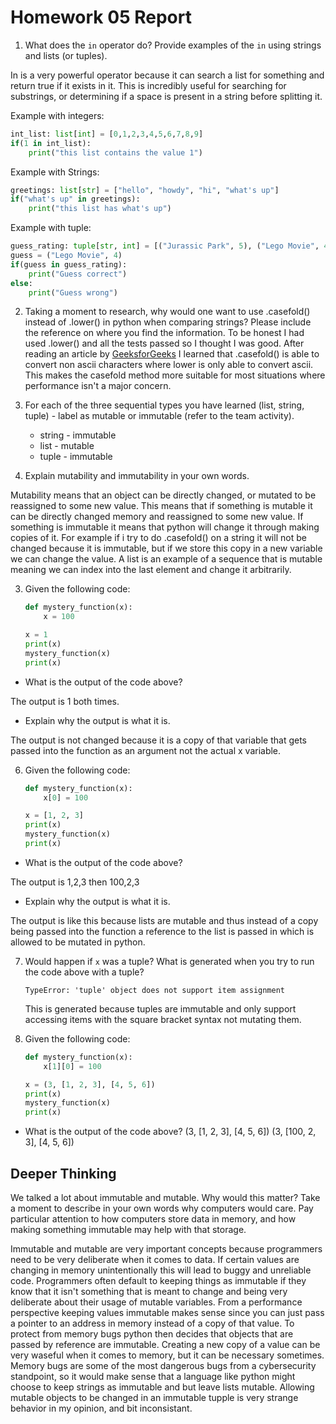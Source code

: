 # Homework 05 Report

1. What does the `in` operator do? Provide examples of the `in` using strings and lists (or tuples). 

In is a very powerful operator because it can search a list for something and return true if it exists in it. This is incredibly useful for searching for substrings, or determining if a space is present in a string before splitting it. 

Example with integers: 
```python
int_list: list[int] = [0,1,2,3,4,5,6,7,8,9]
if(1 in int_list):
    print("this list contains the value 1")
```

Example with Strings: 
```python
greetings: list[str] = ["hello", "howdy", "hi", "what's up"]
if("what's up" in greetings):
    print("this list has what's up")
```

Example with tuple: 
```python
guess_rating: tuple[str, int] = [("Jurassic Park", 5), ("Lego Movie", 4), ("Emoji Movie", 1)]
guess = ("Lego Movie", 4)
if(guess in guess_rating):
    print("Guess correct")
else:
    print("Guess wrong")
```
   
2. Taking a moment to research, why would one want to use .casefold() instead of .lower() in python when comparing strings? Please include the reference on where you find the information.
To be honest I had used .lower() and all the tests passed so I thought I was good. After reading an article by [GeeksforGeeks](https://www.geeksforgeeks.org/difference-between-casefold-and-lower-in-python/) I learned that .casefold() is able to convert non ascii characters where lower is only able to convert ascii. This makes the casefold method more suitable for most situations where performance isn't a major concern. 

1. For each of the three sequential types you have learned (list, string, tuple) - label as mutable or immutable (refer to the team activity).
   * string - immutable
   * list - mutable
   * tuple - immutable

2. Explain mutability and immutability in your own words.

Mutability means that an object can be directly changed, or mutated to be reassigned to some new value. This means that if something is mutable it can be directly changed memory and reassigned to some new value. If something is immutable it means that python will change it through making copies of it. For example if i try to do .casefold() on a string it will not be changed because it is immutable, but if we store this copy in a new variable we can change the value. A list is an example of a sequence that is mutable meaning we can index into the last element and change it arbitrarily. 

3. Given the following code:

    ```python
    def mystery_function(x):
        x = 100

    x = 1
    print(x)
    mystery_function(x)
    print(x)
    ```

* What is the output of the code above?

The output is 1 both times. 
  
* Explain why the output is what it is.

The output is not changed because it is a copy of that variable that gets passed into the function as an argument not the actual x variable.  

6. Given the following code:

    ```python
    def mystery_function(x):
        x[0] = 100

    x = [1, 2, 3]
    print(x)
    mystery_function(x)
    print(x)
    ```
* What is the output of the code above? 

The output is 1,2,3 then 100,2,3 

* Explain why the output is what it is.

The output is like this because lists are mutable and thus instead of a copy being passed into the function a reference to the list is passed in which is allowed to be mutated in python. 

7. Would happen if `x` was a tuple? What is generated when you try to run the code above with a tuple?

    ```
    TypeError: 'tuple' object does not support item assignment
    ```
    This is generated because tuples are immutable and only support accessing items with the square bracket syntax not mutating them. 


8. Given the following code:

    ```python
    def mystery_function(x):
        x[1][0] = 100

    x = (3, [1, 2, 3], [4, 5, 6])
    print(x)
    mystery_function(x)
    print(x)
    ```

* What is the output of the code above?
    (3, [1, 2, 3], [4, 5, 6])
    (3, [100, 2, 3], [4, 5, 6])

## Deeper Thinking

We talked a lot about immutable and mutable. Why would this matter? Take a moment to describe in your own words why computers would care. Pay particular attention to how computers store data in memory, and how making something immutable may help with that storage.

Immutable and mutable are very important concepts because programmers need to be very deliberate when it comes to data. If certain values are changing in memory unintentionally this will lead to buggy and unreliable code. Programmers often default to keeping things as immutable if they know that it isn't something that is meant to change and being very deliberate about their usage of mutable variables. From a performance perspective keeping values immutable makes sense since you can just pass a pointer to an address in memory instead of a copy of that value. To protect from memory bugs python then decides that objects that are passed by reference are immutable. Creating a new copy of a value can be very waseful when it comes to memory, but it can be necessary sometimes. Memory bugs are some of the most dangerous bugs from a cybersecurity standpoint, so it would make sense that a language like python might choose to keep strings as immutable and but leave lists mutable. Allowing mutable objects to be changed in an immutable tupple is very strange behavior in my opinion, and bit inconsistant. 
